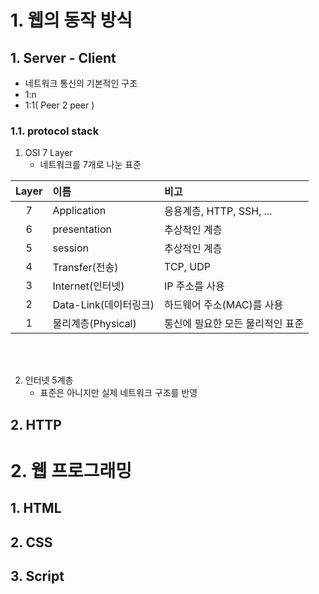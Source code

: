 # 1. 웹의 동작 방식

## 1. Server - Client

- 네트워크 통신의 기본적인 구조
- 1:n
- 1:1( Peer 2 peer )

### 1.1. protocol stack

1. OSI 7 Layer
   - 네트워크를 7개로 나눈 표준

|Layer|이름|비고|
|:---:|:---|:---|
|7|Application|응용계층, HTTP, SSH, ...|
|6|presentation|추상적인 계층|
|5|session|추상적인 계층|
|4|Transfer(전송)|TCP, UDP|
|3|Internet(인터넷)|IP 주소를 사용|
|2|Data-Link(데이터링크)|하드웨어 주소(MAC)를 사용|
|1|물리계층(Physical)|통신에 필요한 모든 물리적인 표준 |

<br>
<br>

2. 인터넷 5계층
   - 표준은 아니지만 실제 네트워크 구조를 반영


## 2. HTTP

# 2. 웹 프로그래밍

## 1. HTML

## 2. CSS

## 3. Script